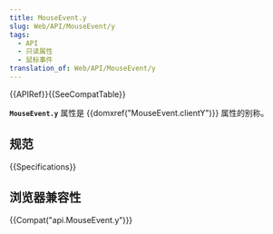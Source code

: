 ```yaml
---
title: MouseEvent.y
slug: Web/API/MouseEvent/y
tags:
  - API
  - 只读属性
  - 鼠标事件
translation_of: Web/API/MouseEvent/y
---
```

{{APIRef}}{{SeeCompatTable}}

**`MouseEvent.y`** 属性是 {{domxref("MouseEvent.clientY")}} 属性的别称。

## 规范

{{Specifications}}

## 浏览器兼容性

{{Compat("api.MouseEvent.y")}}
